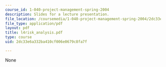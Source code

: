 ```yaml
---
course_id: 1-040-project-management-spring-2004
description: Slides for a lecture presentation.
file_location: /coursemedia/1-040-project-management-spring-2004/2dc33e6a332ba410cf006e0679c8fa7f_l4risk_analysis.pdf
file_type: application/pdf
layout: pdf
title: l4risk_analysis.pdf
type: course
uid: 2dc33e6a332ba410cf006e0679c8fa7f

---
```

None